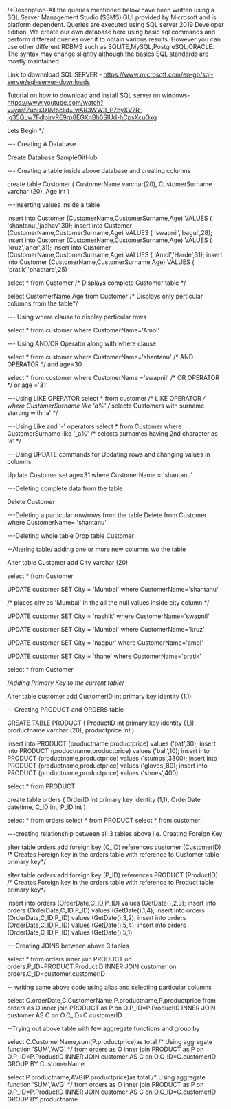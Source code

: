 /*Description-All the queries mentioned below have been written using a SQL Server Management Studio (SSMS) GUI provided by Microsoft and is platform dependent. Queries are executed using SQL server 2019 Developer edition. We create our own database here using basic sql commands and perform different queries over it to obtain various results. However you can use other different RDBMS such as SQLITE,MySQL,PostgreSQL,ORACLE. The syntax may change slightly although the basics SQL standards are mostly maintained.

Link to downnload SQL SERVER - https://www.microsoft.com/en-gb/sql-server/sql-server-downloads

Tutorial on how to download and install SQL server on windows-
https://www.youtube.com/watch?v=yasfZuou3zI&fbclid=IwAR3WW3_P7byXV7R-ig35QLw7FdlpirvRE9rp8EGXnBh6SIUd-hCpsXcuGxg


Lets Begin */

--- Creating A Database

Create Database SampleGitHub

--- Creating a table inside above database and creating columns

create table Customer
( CustomerName varchar(20),
   CustomerSurname varchar (20),
   Age int
 )


 ---Inserting values inside a table

 insert into Customer (CustomerName,CustomerSurname,Age)
 VALUES ( 'shantanu','jadhav',30);
 insert into Customer (CustomerName,CustomerSurname,Age)
 VALUES ( 'swapnil','bagul',28);
 insert into Customer (CustomerName,CustomerSurname,Age)
 VALUES ( 'kruz','aher',31);
insert into Customer (CustomerName,CustomerSurname,Age)
 VALUES ( 'Amol','Harde',31);
insert into Customer (CustomerName,CustomerSurname,Age)
 VALUES ( 'pratik','phadtare',25)


 select * from Customer /* Displays complete Customer table */
 
 select CustomerName,Age from Customer /* Displays only perticular columns from the table*/



 --- Using where clause to display perticular rows
 


 select * from customer
 where CustomerName='Amol'

 --- Using AND/OR Operator along with where clause

 select * from customer
 where CustomerName='shantanu'      /* AND OPERATOR */
 and age=30

 select * from customer
 where CustomerName ='swapnil'      /* OR OPERATOR */
 or age ='31'

 ---Using LIKE  OPERATOR
  select * from customer             /*  LIKE OPERATOR */
 where  CustomerSurname like 'a%'    /* selects Customers with surname starting with 'a' */
 
 ---Using Like and '-' operators
 select * from Customer
 where  CustomerSurname like '_a%'       /* selects surnames having 2nd character as 'a' */


 ---Using UPDATE commands for  Updating rows and changing values in columns 

 Update Customer
 set age=31
 where CustomerName = 'shantanu'

 ---Deleting complete data from the table 

 Delete Customer 

 ---Deleting a particular row/rows from the table
 Delete from Customer
 where CustomerName= 'shantanu'

 ---Deleting whole table
  Drop table Customer

  --Altering table/ adding  one or more new columns wo the table

  Alter table Customer
  add City varchar (20)

  select * from Customer

  UPDATE customer SET City = 'Mumbai' where CustomerName='shantanu'

  /* places city as 'Mumbai' in the all the null values inside city column */

  UPDATE customer SET City = 'nashik' where CustomerName='swapnil'
  
  UPDATE customer SET City = 'Mumbai' where CustomerName='kruz'
  
  UPDATE customer SET City = 'nagpur' where CustomerName='amol'
  
  UPDATE customer SET City = 'thane' where CustomerName='pratik'

  select * from Customer

  /*Adding Primary Key to the current table*/


  Alter table customer
  add CustomerID int primary key identity (1,1)


  -- Creating PRODUCT and ORDERS table


 CREATE TABLE PRODUCT
 (
 ProductID int primary key identity (1,1),
 productname varchar (20),
 productprice int
 )

 insert into PRODUCT (productname,productprice)
 values ('bat',30);
  insert into PRODUCT (productname,productprice)
 values ('ball',10);
  insert into PRODUCT (productname,productprice)
 values ('stumps',3300);
  insert into PRODUCT (productname,productprice)
 values ('gloves',80);
  insert into PRODUCT (productname,productprice)
 values ('shoes',400)
                                 
								 
select * from PRODUCT



create table orders 
( 
OrderID int primary key identity (1,1),
OrderDate datetime,
C_ID int,
P_ID int
)


select * from orders
select * from PRODUCT
select * from customer


---creating relationship between all 3 tables above i.e. Creating Foreign Key
  
  alter table orders
  add foreign key (C_ID) references customer (CustomerID) 
  /* Creates Foreign key in the orders table with reference to Customer table primary key*/

  alter table orders
  add foreign key (P_ID) references PRODUCT (ProductID)
  /* Creates Foreign key in the orders table with reference to Product table primary key*/

  insert into orders (OrderDate,C_ID,P_ID)
  values (GetDate(),2,3);
  insert into orders (OrderDate,C_ID,P_ID)
  values (GetDate(),1,4);
insert into orders (OrderDate,C_ID,P_ID)
  values (GetDate(),3,2);
  insert into orders (OrderDate,C_ID,P_ID)
  values (GetDate(),5,4);
  insert into orders (OrderDate,C_ID,P_ID)
  values (GetDate(),5,1)





---Creating JOINS between above 3 tables

select * from orders
inner join PRODUCT on orders.P_ID=PRODUCT.ProductID
INNER JOIN customer on orders.C_ID=customer.customerID



-- writing same above code using alias and selecting particular columns


select O.orderDate,C.CustomerName,P.productname,P.productprice
from orders as O inner join PRODUCT as P on O.P_ID=P.ProductID
INNER JOIN customer AS C on O.C_ID=C.customerID




--Trying out above table with few aggregate functions  and group by

select C.CustomerName,sum(P.productprice)as total /* Using aggregate function 'SUM','AVG' */
from orders as O inner join PRODUCT as P on O.P_ID=P.ProductID
INNER JOIN customer AS C on O.C_ID=C.customerID
GROUP BY CustomerName

select P.productname,AVG(P.productprice)as total /* Using aggregate function 'SUM','AVG' */
from orders as O inner join PRODUCT as P on O.P_ID=P.ProductID
INNER JOIN customer AS C on O.C_ID=C.customerID
GROUP BY productname






